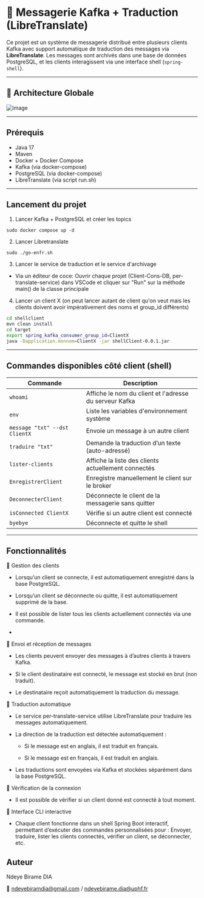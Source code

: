# 💬 Messagerie Kafka + Traduction (LibreTranslate)

Ce projet est un système de messagerie distribué entre plusieurs clients Kafka avec support automatique de traduction des messages via **LibreTranslate**. Les messages sont archivés dans une base de données PostgreSQL, et les clients interagissent via une interface shell (`spring-shell`).

---

## 🧱 Architecture Globale

![image](https://github.com/user-attachments/assets/fd05f9c1-14c5-4280-9a46-aad876be5dfd)

---

## Prérequis

- Java 17
- Maven
- Docker + Docker Compose
- Kafka (via docker-compose)
- PostgreSQL (via docker-compose)
- LibreTranslate (via script run.sh)

---
##  Lancement du projet

1. Lancer Kafka + PostgreSQL et créer les topics
   
`sudo docker compose up -d`

2. Lancer Libretranslate

`sudo ./go-enfr.sh`

3. Lancer le service de traduction et le service d'archivage

- Via un éditeur de coce: Ouvrir chaque projet (Client-Cons-DB, per-translate-service) dans VSCode
et cliquer sur "Run" sur la méthode main() de la classe principale

4. Lancer un client X (on peut lancer autant de client qu'on veut mais les clients doivent avoir impérativement des noms et group_id différents)

```bash
cd shellclient
mvn clean install
cd target
export spring_kafka_consumer_group_id=ClientX
java -Dapplication.monnom=ClientX -jar shellClient-0.0.1.jar
```

---

## Commandes disponibles côté client (shell)

| Commande             | Description                                                                 |
|----------------------|-----------------------------------------------------------------------------|
| `whoami`             | Affiche le nom du client et l'adresse du serveur Kafka                      |
| `env`                | Liste les variables d'environnement système                                 |
| `message "txt" --dst ClientX`            | Envoie un message à un autre client |
| `traduire "txt"`           | Demande la traduction d’un texte (auto-adressé)                             |
| `lister-clients`     | Affiche la liste des clients actuellement connectés                         |
| `EnregistrerClient`  | Enregistre manuellement le client sur le broker                             |
| `DeconnecterClient`  | Déconnecte le client de la messagerie sans quitter                          |
| `isConnected ClientX`        | Vérifie si un autre client est connecté                                     |
| `byebye`             | Déconnecte et quitte le shell                                                |

---
## Fonctionnalités

🔸 Gestion des clients

- Lorsqu’un client se connecte, il est automatiquement enregistré dans la base PostgreSQL.

- Lorsqu’un client se déconnecte ou quitte, il est automatiquement supprimé de la base.

- Il est possible de lister tous les clients actuellement connectés via une commande.
  
- 

🔸 Envoi et réception de messages

 - Les clients peuvent envoyer des messages à d’autres clients à travers Kafka.

 - Si le client destinataire est connecté, le message est stocké en brut (non traduit).

 - Le destinataire reçoit automatiquement la traduction du message.

🔸 Traduction automatique

 - Le service per-translate-service utilise LibreTranslate pour traduire les messages automatiquement.

 - La direction de la traduction est détectée automatiquement :

   - Si le message est en anglais, il est traduit en français.

   - Si le message est en français, il est traduit en anglais.

 - Les traductions sont envoyées via Kafka et stockées séparément dans la base PostgreSQL.

🔸 Vérification de la connexion

  - Il est possible de vérifier si un client donné est connecté à tout moment.

🔸 Interface CLI interactive

  - Chaque client fonctionne dans un shell Spring Boot interactif, permettant d’exécuter des commandes personnalisées pour : Envoyer, traduire, lister les clients connectés, vérifier un client, se déconnecter, etc.

## Auteur

Ndeye Birame DIA

📧 ndeyebiramdia@gmail.com / ndeyebirame.dia@uphf.fr




